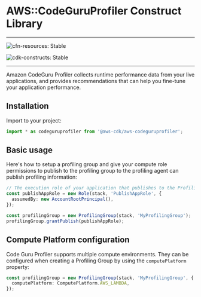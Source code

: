 # AWS::CodeGuruProfiler Construct Library
<!--BEGIN STABILITY BANNER-->

---

![cfn-resources: Stable](https://img.shields.io/badge/cfn--resources-stable-success.svg?style=for-the-badge)

![cdk-constructs: Stable](https://img.shields.io/badge/cdk--constructs-stable-success.svg?style=for-the-badge)

---

<!--END STABILITY BANNER-->

Amazon CodeGuru Profiler collects runtime performance data from your live applications, and provides recommendations that can help you fine-tune your application performance.

## Installation

Import to your project:

```ts
import * as codeguruprofiler from '@aws-cdk/aws-codeguruprofiler';
```

## Basic usage

Here's how to setup a profiling group and give your compute role permissions to publish to the profiling group to the profiling agent can publish profiling information:

```ts
// The execution role of your application that publishes to the ProfilingGroup via CodeGuru Profiler Profiling Agent. (the following is merely an example)
const publishAppRole = new Role(stack, 'PublishAppRole', {
  assumedBy: new AccountRootPrincipal(),
});

const profilingGroup = new ProfilingGroup(stack, 'MyProfilingGroup');
profilingGroup.grantPublish(publishAppRole);
```

## Compute Platform configuration

Code Guru Profiler supports multiple compute environments.
They can be configured when creating a Profiling Group by using the `computePlatform` property:

```ts
const profilingGroup = new ProfilingGroup(stack, 'MyProfilingGroup', {
  computePlatform: ComputePlatform.AWS_LAMBDA,
});
```
